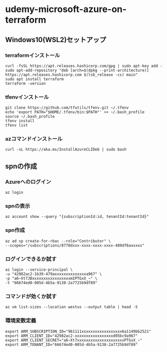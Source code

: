 # udemy-microsoft-azure-on-terraform

## Windows10(WSL2)セットアップ
### terraformインストール
```
curl -fsSL https://apt.releases.hashicorp.com/gpg | sudo apt-key add -
sudo apt-add-repository "deb [arch=$(dpkg --print-architecture)] https://apt.releases.hashicorp.com $(lsb_release -cs) main"
sudo apt install terraform
terraform -version
```

### tfenvインストール
```
git clone https://github.com/tfutils/tfenv.git ~/.tfenv
echo 'export PATH="$HOME/.tfenv/bin:$PATH"' >> ~/.bash_profile
source ~/.bash_profile
tfenv install
tfenv list
```

### azコマンドインストール
```
curl -sL https://aka.ms/InstallAzureCLIDeb | sudo bash
```

## spnの作成
### Azureへのログイン
```
az login
```

### spnの表示
```
az account show --query "{subscriptionId:id, tenantId:tenantId}"
```

### spn作成
```
az ad sp create-for-rbac --role="Contributor" \
--scopes="/subscriptions/8778dxxx-xxxx-xxxx-xxxx-489df6axxxxx"
```

### ログインできるか試す
```
az login --service-principal \
-u "42982ac2-1b39-479axxxxxxxxxxxxxxa967" \
-p "a6~Xt7JBxxxxxxxxxxxxxxxxxmIPTGxX_~" \
-t "66674ed0-005d-4b5a-9138-2a7725b9df89"
```

### コマンドが効くか試す
```
az vm list-sizes --location westus --output table | head -5
```

### 環境変数定義
```
export ARM_SUBSCRIPTION_ID="961111xxxxxxxxxxxxxxxxxx6a1149bb2521"
export ARM_CLIENT_ID="42982ac2-xxxxxxxxxxxxxxxxxd05bc9a967"
export ARM_CLIENT_SECRET="a6~Xt7xxxxxxxxxxxxxxxxxxxxxPTGxX_~"
export ARM_TENANT_ID="66674ed0-005d-4b5a-9138-2a7725b9df89"
```
